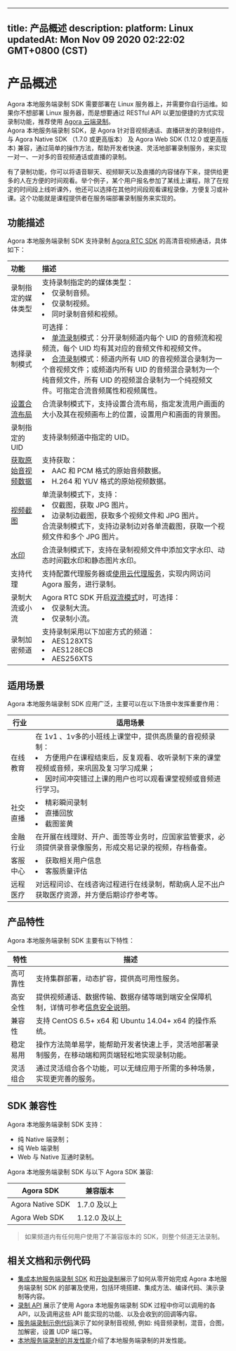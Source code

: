 
---
title: 产品概述
description: 
platform: Linux
updatedAt: Mon Nov 09 2020 02:22:02 GMT+0800 (CST)
---
# 产品概述
<div class="alert note">Agora 本地服务端录制 SDK 需要部署在 Linux 服务器上，并需要你自行运维。如果你不想部署 Linux 服务器，而是想要通过 RESTful API 以更加便捷的方式实现录制功能，推荐使用 <a href="https://docs.agora.io/cn/cloud-recording/product_cloud_recording?platform=Linux">Agora 云端录制</a></li>。  </div> 
Agora 本地服务端录制 SDK，是 Agora 针对音视频通话、直播研发的录制组件，与 Agora Native SDK （1.7.0 或更高版本） 及 Agora Web SDK (1.12.0 或更高版本) 兼容，通过简单的操作方法，帮助开发者快速、灵活地部署录制服务，来实现一对一、一对多的音视频通话或直播的录制。

有了录制功能，你可以将语音聊天、视频聊天以及直播的内容储存下来，提供给更多的人在方便的时间观看。举个例子，某个用户报名参加了某线上课程，除了在规定的时间段上线听课外，他还可以选择在其他时间段观看课程录像，方便复习或补课。这个功能就是课程提供者在服务端部署录制服务来实现的。

## 功能描述

Agora 本地服务端录制 SDK 支持录制 [Agora RTC SDK](https://docs.agora.io/cn/Agora%20Platform/terms?platform=All%20Platforms#rtc-sdk) 的高清音视频通话，具体如下：

| 功能                                       | 描述                                                         |
| :----------------------------------------- | :----------------------------------------------------------- |
| 录制指定的媒体类型                         | 支持录制指定的的媒体类型：<li>仅录制音频。</li><li>仅录制视频。</li><li>同时录制音频和视频。</li> |
| 选择录制模式                               | 可选择：<li>[单流录制](../../cn/Recording/recording_individual_mode.md)模式：分开录制频道内每个 UID 的音频流和视频流，每个 UID 均有其对应的音频文件和视频文件。</li><li>[合流录制](../../cn/Recording/recording_composite_mode.md)模式：频道内所有 UID 的音视频混合录制为一个音视频文件；或频道内所有 UID 的音频混合录制为一个纯音频文件，所有 UID 的视频混合录制为一个纯视频文件。可指定合流音频属性和视频属性。</li> |
| [设置合流布局](../../cn/Recording/recording_layout.md)         | 合流录制模式下，支持设置合流布局，指定发流用户画面的大小及其在视频画布上的位置，设置用户和画面的背景图。 |
| 录制指定的 UID                             | 支持录制频道中指定的 UID。                                   |
| [获取原始音视频数据](../../cn/Recording/recording_raw_data.md) | 支持获取：<li>AAC 和 PCM 格式的原始音频数据。</li><li>H.264 和 YUV 格式的原始视频数据。</li> |
| [视频截图](../../cn/Recording/recording_screen_capture.md)     | 单流录制模式下，支持：<li>仅截图，获取 JPG 图片。</li><li>边录制边截图，获取多个视频文件和 JPG 图片。<br>合流录制模式下，支持边录制边对各单流截图，获取一个视频文件和多个 JPG 图片。 |
| [水印](../../cn/Recording/recording_watermark_cpp.md)          | 合流录制模式下，支持在录制视频文件中添加文字水印、动态时间戳水印和静态图片水印。 |
| 支持代理                                   | 支持配置代理服务器或[使用云代理服务](../../cn/Recording/cloudproxy_recording.md)，实现内网访问 Agora 服务，进行录制。 |
| 录制大流或小流                             | Agora RTC SDK 开启[双流模式](https://docs.agora.io/cn/Agora%20Platform/terms?platform=All%20Platforms#a-name-duala%E5%8F%8C%E6%B5%81%E6%A8%A1%E5%BC%8F)时，可选择：<li>仅录制大流。</li><li>仅录制小流。</li> |
| 录制加密频道                               | 支持录制采用以下加密方式的频道：<li>AES128XTS</li><li>AES128ECB</li><li>AES256XTS</li> |

## 适用场景

Agora 本地服务端录制 SDK 应用广泛，主要可以在以下场景中发挥重要作用：

| 行业     | 适用场景                                                     |
| -------- | ------------------------------------------------------------ |
| 在线教育 | 在 1v1 、1v多的小班线上课堂中，提供高质量的音视频录制：<br/><li>方便用户在课程结束后，反复观看、收听录制下来的课堂视频或音频，来巩固及复习学习成果；<li>因时间冲突错过上课的用户也可以观看课堂视频或音频进行学习。 |
| 社交直播 | <li>精彩瞬间录制<li>直播回放<li>截图鉴黄                     |
| 金融行业 | 在开展在线理财、开户、面签等业务时，应国家监管要求，必须提供录音录像服务，形成交易记录的视频，存档备查。 |
| 客服中心 | <li>获取相关用户信息<li>客服质量评估     |
| 远程医疗 | 对远程问诊、在线咨询过程进行在线录制，帮助病人足不出户获取医疗资源，并方便后期诊疗参考等。 |

## 产品特性

Agora 本地服务端录制 SDK 主要有以下特性：

| 特性     | 描述                                                         |
| -------- | ------------------------------------------------------------ |
| 高可靠性 | 支持集群部署，动态扩容，提供高可用性服务。                   |
| 高安全性 | 提供视频通话、数据传输、数据存储等端到端安全保障机制，详情可参考[信息安全说明](../../cn/Agora%20Platform/security.md)。 |
| 兼容性   | 支持 CentOS 6.5+ x64 和 Ubuntu 14.04+ x64 的操作系统。       |
| 稳定易用 | 操作方法简单易学，能帮助开发者快速上手，灵活地部署录制服务，在移动端和网页端轻松地实现录制功能。 |
| 灵活组合 | 通过灵活组合各个功能，可以无缝应用于所需的多种场景，实现更完善的服务。 |

## SDK 兼容性

Agora 本地服务端录制 SDK 支持：

- 纯 Native 端录制；
- 纯 Web 端录制
- Web 与 Native 互通时录制。

Agora 本地服务端录制 SDK 与以下 Agora SDK 兼容:

| Agora SDK        | 兼容版本      |
| ---------------- | ------------- |
| Agora Native SDK | 1.7.0 及以上  |
| Agora Web SDK    | 1.12.0 及以上 |

> 如果频道内有任何用户使用了不兼容版本的 SDK，则整个频道无法录制。

## 相关文档和示例代码

- [集成本地服务端录制 SDK](../../cn/Quickstart%20Guide/recording_integrate_cpp.md) 和[开始录制](../../cn/Quickstart%20Guide/recording_cmd_cpp.md)展示了如何从零开始完成 Agora 本地服务端录制 SDK 的部署及使用，包括环境搭建、集成方法、编译代码、演示录制等内容。
- [录制 API](https://docs.agora.io/cn/Recording/API%20Reference/recording_cpp/index.html) 展示了使用 Agora 本地服务端录制 SDK 过程中你可以调用的各 API，以及调用这些 API 能实现的功能、以及会收到的回调等内容。
- [服务端录制示例代码](https://github.com/AgoraIO/Basic-Recording/)演示了如何录制音视频, 例如: 纯音频录制，混音，合图，加解密，设置 UDP 端口等。
- [本地服务端录制的并发性能](https://docs.agora.io/cn/faq/recording_concurrence)介绍了本地服务端录制的并发性能。
